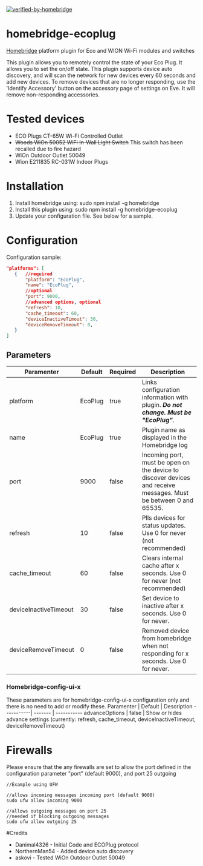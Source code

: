 [![verified-by-homebridge](https://badgen.net/badge/homebridge/verified/purple)](https://github.com/homebridge/homebridge/wiki/Verified-Plugins)

# homebridge-ecoplug
[Homebridge](https://github.com/nfarina/homebridge) platform plugin for Eco and WION Wi-Fi modules and switches

This plugin allows you to remotely control the state of your Eco Plug.  It allows
you to set the on/off state.  This plugin supports device auto discovery, and
will scan the network for new devices every 60 seconds and add new devices.  To
remove devices that are no longer responding, use the 'Identify Accessory' button
on the accessory page of settings on Eve.  It will remove non-responding accessories.

# Tested devices

- ECO Plugs CT-65W Wi-Fi Controlled Outlet
- ~~Woods WiOn 50052 WiFi In-Wall Light Switch~~ This switch has been recalled due to fire hazard
- WiOn Outdoor Outlet 50049
- Wion E211835 RC-031W Indoor Plugs

# Installation

1. Install homebridge using: sudo npm install -g homebridge
2. Install this plugin using: sudo npm install -g homebridge-ecoplug
3. Update your configuration file. See below for a sample.

# Configuration

Configuration sample:

 ```JSON
"platforms": [
    {   //required
        "platform": "EcoPlug",
        "name": "EcoPlug",
        //optional
        "port": 9000,
        //advanced options, optional
        "refresh": 10,
        "cache_timeout": 60,
        "deviceInactiveTimout": 30,
        "deviceRemoveTimeout": 0,
    }
]
```
## Parameters

Paramenter | Default | Required | Description
-----------| ------- | -------- | -----------
platform | EcoPlug | true | Links configuration information with plugin. _**Do not change. Must be "EcoPlug"**_.
name | EcoPlug | true | Plugin name as displayed in the Homebridge log
port | 9000 | false | Incoming port, must be open on the device to discover devices and receive messages. Must be between 0 and 65535.
refresh | 10 | false | Plls devices for status updates. Use 0 for never (not recommended)
cache_timeout | 60 | false | Clears internal cache after x seconds. Use 0 for never (not recommended)
deviceInactiveTimeout | 30 | false | Set device to inactive after x seconds. Use 0 for never.
deviceRemoveTimeout | 0 | false | Removed device from homebridge when not responding for x seconds. Use 0 for never.

### Homebridge-config-ui-x
These parameters are for homebridge-config-ui-x configuration only and there is no need to add or modify these.
Paramenter | Default | Description
-----------| ------- | -----------
advanceOptions | false | Show or hides advance settings (currently: refresh, cache_timeout, deviceInactiveTimeout, deviceRemoveTimeout)


# Firewalls

Please ensure that the any firewalls are set to allow the port defined in the configuration parameter "port" (default 9000), and port 25 outgoing

```
//Example using UFW

//allows incoming messages incoming port (default 9000)
sudo ufw allow incoming 9000

//allows outgoing messages on port 25
//needed if blocking outgoing messages
sudo ufw allow outgoing 25

```

#Credits

- Danimal4326   - Initial Code and ECOPlug protocol
- NorthernMan54 - Added device auto discovery
- askovi - Tested WiOn Outdoor Outlet 50049
